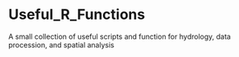 # Useful_R_Functions
A small collection of useful scripts and function for hydrology, data procession, and spatial analysis
